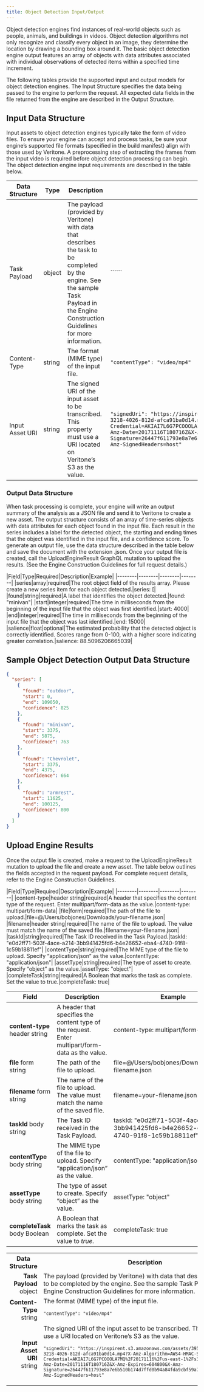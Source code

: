 ```yaml
---
title: Object Detection Input/Output
---
```


Object detection engines find instances of real-world objects such as people, animals, and buildings in videos. Object detection algorithms not only recognize and classify every object in an image, they determine the location by drawing a bounding box around it. The basic object detection engine output features an array of objects with data attributes associated with individual observations of detected items within a specified time increment. 
 
The following tables provide the supported input and output models for object detection engines. The Input Structure specifies the data being passed to the engine to perform the request. All expected data fields in the file returned from the engine are described in the Output Structure.

## Input Data Structure ##

Input assets to object detection engines typically take the form of video files. To ensure your engine can accept and process tasks, be sure your engine’s supported file formats (specified in the build manifest) align with those used by Veritone. A preprocessing step of extracting the frames from the input video is required before object detection processing can begin. 
The object detection engine input requirements are described in the table below.

|Data Structure|Type|Description|Example|
|--------|--------|--------|--------|
|Task Payload|object|The payload (provided by Veritone) with data that describes the task to be completed by the engine. See the sample Task Payload in the Engine Construction Guidelines for more information.|``````|
|Content-Type|string|The format (MIME type) of the input file.|```"contentType": "video/mp4"```|
|Input Asset URI|string|The signed URI of the input asset to be transcribed. This property must use a URI located on Veritone’s S3 as the value.|```"signedUri": "https://inspirent.s3.amazonaws.com/assets/39528568/ 909b4ac0-3218-4026-812d-afca91ba0d14.mp4?X-Amz-Algorithm=AWS4-HMAC-SHA256&X-Amz-Credential=AKIAI7L6G7PCOOOLA7MQ%2F20171116%2Fus-east-1%2Fs3%2Faws4_request&X-Amz-Date=20171116T180716Z&X-Amz-Expires=604800&X-Amz-Signature=26447f611793e8a7e6b510b174d7ffd0b94a84fda9cbf59a79a8e936f17dc009&X-Amz-SignedHeaders=host"```|

### Output Data Structure ###

When task processing is complete, your engine will write an output summary of the analysis as a JSON file and send it to Veritone to create a new asset. The output structure consists of an array of time-series objects with data attributes for each object found in the input file. Each result in the series includes a label for the detected object, the starting and ending times that the object was identified in the input file, and a confidence score. 
To generate an output file, use the data structure described in the table below and save the document with the extension .json. Once your output file is created, call the UploadEngineResult GraphQL mutation to upload the results. (See the Engine Construction Guidelines for full request details.)

|Field|Type|Required|Description|Example|
|--------|--------|--------|--------|
|series|array|required|The root object field of the results array. Please create a new series item for each object detected.|series: [|
|found|string|required|A label that identifies the object detected.|found: "minivan"|
|start|integer|required|The time in milliseconds from the beginning of the input file that the object was first identified.|start: 4000|
|end|integer|required|The time in milliseconds from the beginning of the input file that the object was last identified.|end: 15000|
|salience|float|optional|The estimated probability that the detected object is correctly identified. Scores range from 0-100, with a higher score indicating greater correlation.|salience: 88.5096206665039|

## Sample Object Detection Output Data Structure ##

```json
{
  "series": [
    {
      "found": "outdoor",
      "start": 0,
      "end": 109050,
      "confidence": 825
    },
    {
      "found": "minivan",
      "start": 3375,
      "end": 5875,
      "confidence": 763
    },
    {
      "found": "Chevrolet",
      "start": 3375,
      "end": 4375,
      "confidence": 664
    },
    {
      "found": "armrest",
      "start": 11625,
      "end": 100125,
      "confidence": 800
    }
  ]
}
```

## Upload Engine Results ##

Once the output file is created, make a request to the UploadEngineResult mutation to upload the file and create a new asset. The table below outlines the fields accepted in the request payload. For complete request details, refer to the Engine Construction Guidelines. 

|Field|Type|Required|Description|Example|
|--------|--------|--------|--------|
|content-type|header string|required|A header that specifies the content type of the request. Enter multipart/form-data as the value.|content-type: multipart/form-data|
|file|form|required|The path of the file to upload.|file=@/Users/bobjones/Downloads/your-filename.json|
|filename|header string|required|The name of the file to upload. The value must match the name of the saved file.|filename=your-filename.json|
|taskId|string|required|The Task ID received in the Task Payload.|taskId: "e0d2ff71-503f-4ace-a214-3bb941425fd6-b4e26652-eba4-4740-91f8-1c59b18811ef"|
|contentType|string|required|The MIME type of the file to upload. Specify “application/json” as the value.|contentType: "application/json"|
|assetType|string|required|The type of asset to create. Specify “object” as the value.|assetType: "object"|
|completeTask|string|required|A Boolean that marks the task as complete. Set the value to true.|completeTask: true|

| **Field**                      | **Description**                                                                                  | **Example**                                                                         |
|--------------------------------|--------------------------------------------------------------------------------------------------|-------------------------------------------------------------------------------------|
| **content-type** header string | A header that specifies the content type of the request. Enter multipart/form-data as the value. | content-type: multipart/form-data                                                   |
|           **file** form string | The path of the file to upload.                                                                  | file=@/Users/bobjones/Downloads/your-filename.json                                  |
|       **filename** form string | The name of the file to upload. The value must match the name of the saved file.                 | filename=your-filename.json                                                         |
|         **taskId** body string | The Task ID received in the Task Payload.                                                        | taskId: "e0d2ff71-503f-4ace-a214-3bb941425fd6-b4e26652-eba4-4740-91f8-1c59b18811ef" |
|    **contentType** body string | The MIME type of the file to upload. Specify “application/json” as the value.                    | contentType: "application/json"                                                     |
|      **assetType** body string | The type of asset to create. Specify “object” as the value.                                      | assetType: "object"                                                                 |
|  **completeTask** body Boolean | A Boolean that marks the task as complete. Set the value to *true*.                              | completeTask: true                                                                  |


<table>
  <tr>
    <th width="25%">Data Structure</th>
    <th width="75%">Description</th>
  </tr>
  <tr>
   <td align="right"><b>Task Payload</b><br>object
</td>
    <td>The payload (provided by Veritone) with data that describes the task to be completed by the engine. See the sample Task Payload in the Engine Construction Guidelines for more information.
</td>
  </tr>
  <tr>
    <td align="right"><b>Content-Type</b><br>string
</td>
    <td>The format (MIME type) of the input file. 

<code>`"contentType": "video/mp4"`</code></td>
  </tr>
  <tr>
    <td align="right"><b>Input Asset URI</b><br>string
</td>
    <td>The signed URI of the input asset to be transcribed. This property must use a URI located on Veritone’s S3 as the value. 
     
<code>`"signedUri": "https://inspirent.s3.amazonaws.com/assets/39528568/ 909b4ac0-3218-4026-812d-afca91ba0d14.mp4?X-Amz-Algorithm=AWS4-HMAC-SHA256&X-Amz-Credential=AKIAI7L6G7PCOOOLA7MQ%2F20171116%2Fus-east-1%2Fs3%2Faws4_request&X-Amz-Date=20171116T180716Z&X-Amz-Expires=604800&X-Amz-Signature=26447f611793e8a7e6b510b174d7ffd0b94a84fda9cbf59a79a8e936f17dc009&X-Amz-SignedHeaders=host"`</code></td>
  </tr>
</table>
